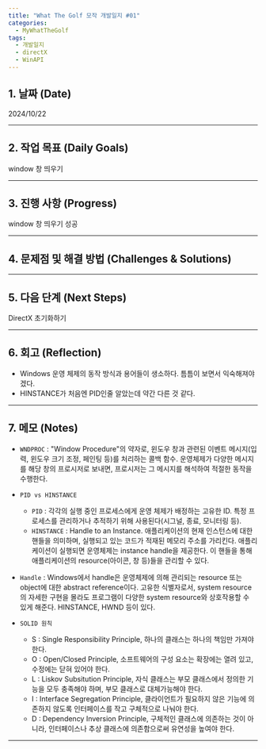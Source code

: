 ```yaml
---
title: "What The Golf 모작 개발일지 #01"
categories:
  - MyWhatTheGolf
tags:
  - 개발일지
  - directX
  - WinAPI
---
```

## 1. 날짜 (Date)

2024/10/22

---

## 2. 작업 목표 (Daily Goals)

window 창 띄우기

---

## 3. 진행 사항 (Progress)

window 창 띄우기 성공

---

## 4. 문제점 및 해결 방법 (Challenges & Solutions)


---

## 5. 다음 단계 (Next Steps)

DirectX 초기화하기

---

## 6. 회고 (Reflection)

- Windows 운영 체제의 동작 방식과 용어들이 생소하다. 틈틈이 보면서 익숙해져야겠다.
- HINSTANCE가 처음엔 PID인줄 알았는데 약간 다른 것 같다.

---

## 7. 메모 (Notes)

- `WNDPROC` : "Window Procedure"의 약자로, 윈도우 창과 관련된 이벤트 메시지(입력, 윈도우 크기 조정, 페인팅 등)를 처리하는 콜백 함수. 운영체제가 다양한 메시지를 해당 창의 프로시저로 보내면, 프로시저는 그 메시지를 해석하여 적절한 동작을 수행한다.

- `PID vs HINSTANCE`
	- `PID` : 각각의 실행 중인 프로세스에게 운영 체제가 배정하는 고유한 ID. 특정 프로세스를 관리하거나 추적하기 위해 사용된다(시그널, 종료, 모니터링 등).
	- `HINSTANCE` : Handle to an Instance. 애플리케이션의 현재 인스턴스에 대한 핸들을 의미하며, 실행되고 있는 코드가 적재된 메모리 주소를 가리킨다. 애플리케이션이 실행되면 운영체제는 instance handle을 제공한다. 이 핸들을 통해 애플리케이션의 resource(아이콘, 창 등)들을 관리할 수 있다.

- `Handle` : Windows에서 handle은 운영체제에 의해 관리되는 resource 또는 object에 대한 abstract reference이다. 고유한 식별자로서, system resource의 자세한 구현을 몰라도 프로그램이 다양한 system resource와 상호작용할 수 있게 해준다. HINSTANCE, HWND 등이 있다.

- `SOLID 원칙`
	- S : Single Responsibility Principle, 하나의 클래스는 하나의 책임만 가져야 한다.
	- O : Open/Closed Principle, 소프트웨어의 구성 요소는 확장에는 열려 있고, 수정에는 닫혀 있어야 한다.
	- L : Liskov Subsitution Principle, 자식 클래스는 부모 클래스에서 정의한 기능을 모두 충족해야 하며, 부모 클래스로 대체가능해야 한다.
	- I : Interface Segregation Principle, 클라이언트가 필요하지 않은 기능에 의존하지 않도록 인터페이스를 작고 구체적으로 나눠야 한다.
	- D : Dependency Inversion Principle, 구체적인 클래스에 의존하는 것이 아니라, 인터페이스나 추상 클래스에 의존함으로써 유연성을 높여야 한다.
---

